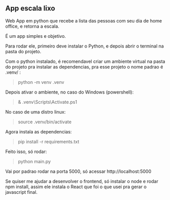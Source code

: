 ## App escala lixo

Web App em python que recebe a lista das pessoas com seu dia de home office, e retorna a escala.

É um app simples e objetivo.

Para rodar ele, primeiro deve instalar o Python, e depois abrir o terminal na pasta do projeto.

Com o python instalado, é recomendavel criar um ambiente virtual na pasta do projeto pra instalar as dependencias, pra esse projeto o nome padrao é .venv/ :

> python -m venv .venv

Depois ativar o ambiente, no caso do Windows (powershell):

> & .venv\Scripts\Activate.ps1

No caso de uma distro linux:

> source .venv/bin/activate

Agora instala as dependencias:

> pip install -r requirements.txt

Feito isso, só rodar:

> python main.py

Vai por padrao rodar na porta 5000, só acessar http://localhost:5000

Se quiser me ajudar a desenvolver o frontend, só instalar o node e rodar npm install, assim ele instala o React que foi o que usei pra gerar o javascript final.